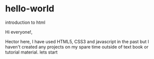 # hello-world
introduction to html

Hi everyone!,

Hector here, I have used HTML5, CSS3 and javascript in the past but I haven't created any projects on my spare time outside of text book or tutorial material.
lets start
